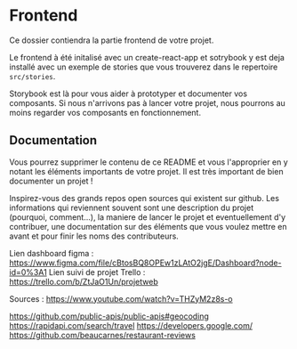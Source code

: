 # Frontend

Ce dossier contiendra la partie frontend de votre projet.

Le frontend à été initalisé avec un create-react-app et sotrybook y est deja installé avec un exemple de stories que vous trouverez dans le repertoire `src/stories`.

Storybook est là pour vous aider à prototyper et documenter vos composants. Si nous n'arrivons pas à lancer votre projet, nous pourrons au moins regarder vos composants en fonctionnement.

## Documentation

Vous pourrez supprimer le contenu de ce README et vous l'approprier en y notant les éléments importants de votre projet. Il est très important de bien documenter un projet !

Inspirez-vous des grands repos open sources qui existent sur github. Les informations qui reviennent souvent sont une description du projet (pourquoi, comment...), la maniere de lancer le projet et eventuellement d'y contribuer, une documentation sur des éléments que vous voulez mettre en avant et pour finir les noms des contributeurs.


Lien dashboard figma : https://www.figma.com/file/cBtosBQ8OPEw1zLAtO2jgE/Dashboard?node-id=0%3A1
Lien suivi de projet Trello : https://trello.com/b/ZtJaO1Un/projetweb


Sources : 
https://www.youtube.com/watch?v=THZyM2z8s-o

https://github.com/public-apis/public-apis#geocoding
https://rapidapi.com/search/travel
https://developers.google.com/
https://github.com/beaucarnes/restaurant-reviews

